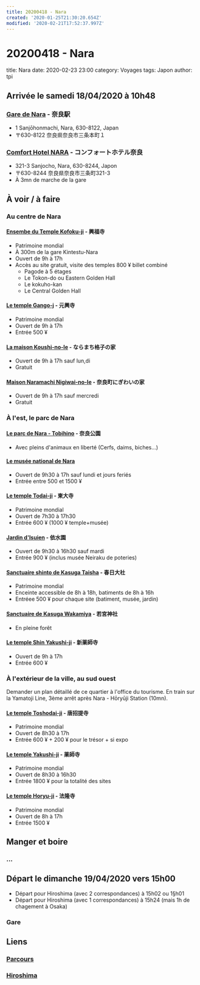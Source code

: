 ```yaml
---
title: 20200418 - Nara
created: '2020-01-25T21:30:20.654Z'
modified: '2020-02-21T17:52:37.997Z'
---
```


# 20200418 - Nara

title: Nara
date: 2020-02-23 23:00
category: Voyages
tags: Japon
author: tpi


## Arrivée le samedi 18/04/2020 à 10h48
### [Gare de Nara](https://www.google.fr/maps/place/Nara+Station/@34.6826207,135.8213405,17z/data=!4m8!1m2!2m1!1sgare+de+nara!3m4!1s0x60013a2e385f520f:0xb7582b14784ae674!8m2!3d34.6807991!4d135.8189911) -  奈良駅
* 1 Sanjōhonmachi, Nara, 630-8122, Japan
* 〒630-8122 奈良県奈良市三条本町１

### [Comfort Hotel NARA](https://www.google.fr/maps/place/Comfort+Hotel+Nara/@34.6794635,135.8181113,17z/data=!3m1!4b1!4m8!3m7!1s0x60013a2f9751060d:0xd5b188dc4008d205!5m2!4m1!1i2!8m2!3d34.6794635!4d135.8203) - コンフォートホテル奈良
* 321-3 Sanjocho, Nara, 630-8244, Japon
* 〒630-8244 奈良県奈良市三条町321-3
* À 3mn de marche de la gare

## À voir / à faire

### Au centre de Nara
#### [Ensembe du Temple Kofoku-ji](https://www.google.fr/maps/place/K%C5%8Dfuku-ji/@34.682883,135.8300384,17z/data=!3m1!4b1!4m5!3m4!1s0x60013988b23decb3:0x11830f4737834593!8m2!3d34.682883!4d135.8322271) -  興福寺
* Patrimoine mondial
* À 300m de la gare Kintestu-Nara
* Ouvert de 9h à 17h
* Accès au site gratuit, visite des temples 800 ¥ billet combiné
  * Pagode à 5 étages
  * Le Tokon-do ou Eastern Golden Hall
  * Le kokuho-kan
  * Le Central Golden Hall

#### [Le temple Gango-j](https://www.google.fr/maps/place/Gang%C5%8D-ji/@34.6778032,135.8290125,17z/data=!3m1!4b1!4m5!3m4!1s0x6001398bbe9b575f:0x28d8fbe8300829dd!8m2!3d34.6778032!4d135.8312012) - 元興寺
* Patrimoine mondial
* Ouvert de 9h à 17h
* Entrée 500 ¥

#### [La maison Koushi-no-le](https://www.google.fr/maps/place/Naramachi+Koshino+Ie/@34.675011,135.8285473,17z/data=!3m1!4b1!4m5!3m4!1s0x6001398b258c366b:0x6e8af9f71a586615!8m2!3d34.675011!4d135.830736) - ならまち格子の家
* Ouvert de 9h à 17h sauf lun,di
* Gratuit

#### [Maison Naramachi Nigiwai-no-le](https://www.google.fr/maps/place/Naramachi+Nigiwai-no-le/@34.6772379,135.8282045,17z/data=!3m1!4b1!4m5!3m4!1s0x6001398a4cd23473:0xb67828dbeed199d0!8m2!3d34.6772379!4d135.8303932) - 奈良町にぎわいの家
* Ouvert de 9h à 17h sauf mercredi
* Gratuit

### À l'est, le parc de Nara

#### [Le parc de Nara - Tobihino](https://www.google.fr/maps/place/Parc+de+Nara/@34.685047,135.8408233,17z/data=!3m1!4b1!4m5!3m4!1s0x60013996bd8c6061:0xf96cacf357447456!8m2!3d34.685047!4d135.843012) - 奈良公園
* Avec pleins d'animaux en liberté (Cerfs, daims, biches...)

#### [Le musée national de Nara](https://www.google.com/maps/place/50+Nobori%C5%8Djich%C5%8D,+Nara,+630-8213,+Japon/@34.6836091,135.8344617,17z/data=!3m1!4b1!4m5!3m4!1s0x6001398e324ca6d7:0x946636f6576f4a9!8m2!3d34.6836091!4d135.8366504)
* Ouvert de 9h30 à 17h sauf lundi et jours feriés
* Entrée entre 500 et 1500 ¥

#### [Le temple Todai-ji](https://www.google.fr/maps/place/T%C5%8Ddai-ji/@34.6889851,135.8376271,17z/data=!3m1!4b1!4m5!3m4!1s0x600139907a0876dd:0xf890ac3f9dd53c8f!8m2!3d34.6889851!4d135.8398158) - 東大寺
* Patrimoine mondial
* Ouvert de 7h30 à 17h30
* Entrée 600 ¥ (1000 ¥ temple+musée)

#### [Jardin d'Isuien](https://www.google.fr/maps/place/Isui-en/@34.6857953,135.8352104,17z/data=!3m1!4b1!4m5!3m4!1s0x600139f277ddef7d:0x97b917446147f0c2!8m2!3d34.6857953!4d135.8373991) - 依水園
* Ouvert de 9h30 à 16h30 sauf mardi
* Entrée 900 ¥ (inclus musée Neiraku de poteries)

#### [Sanctuaire shinto de Kasuga Taisha](https://www.google.fr/maps/place/Kasuga-taisha/@34.6813804,135.8461969,17z/data=!3m1!4b1!4m5!3m4!1s0x600139c06bb06ad5:0x4c97e78382e39596!8m2!3d34.6813804!4d135.8483856) - 春日大社
* Patrimoine mondial
* Enceinte accessible de 8h à 18h, batiments de 8h à 16h
* Entréee 500 ¥ pour chaque site (batiment, musée, jardin)

#### [Sanctuaire de Kasuga Wakamiya](https://www.google.fr/maps/place/Wakamiya+Shrine/@34.68016,135.847057,17z/data=!3m1!4b1!4m5!3m4!1s0x600139c1a84605c1:0x1d16adf229058b7a!8m2!3d34.68016!4d135.8492457) - 若宮神社
* En pleine forêt

#### [Le temple Shin Yakushi-ji](https://www.google.fr/maps/place/Shin-Yakushi-ji/@34.675866,135.8439883,17z/data=!3m1!4b1!4m5!3m4!1s0x600139e9c277aeff:0xf23b1ffa5db379cb!8m2!3d34.675866!4d135.846177) - 新薬師寺
* Ouvert de 9h à 17h
* Entrée 600 ¥

### À l'extérieur de la ville, au sud ouest

Demander un plan détaillé de ce quartier à l'office du tourisme. En train sur la Yamatoji Line, 3ème arrêt après Nara - Hōryūji Station (10mn).

#### [Le temple Toshodai-ji](https://www.google.fr/maps/place/T%C5%8Dsh%C5%8Ddai-ji/@34.6721038,135.7803227,16z/data=!4m8!1m2!2m1!1stemple+toshodai-ji!3m4!1s0x60013b040778f7e9:0x57c638784fa5da2e!8m2!3d34.675561!4d135.7848334) - 唐招提寺
* Patrimoine mondial
* Ouvert de 8h30 à 17h
* Entrée 600 ¥ + 200 ¥ pour le trésor + si expo

#### [Le temple Yakushi-ji](https://www.google.fr/maps/place/Yakushi-ji/@34.6686468,135.782378,17z/data=!3m1!4b1!4m5!3m4!1s0x60013afc39dd7a9f:0x870f22fa71820527!8m2!3d34.6686468!4d135.7845667) - 薬師寺
* Patrimoine mondial
* Ouvert de 8h30 à 16h30
* Entrée 1800 ¥ pour la totalité des sites

#### [Le temple Horyu-ji](https://www.google.fr/maps/place/H%C5%8Dry%C5%AB-ji/@34.6140766,135.7334939,17z/data=!3m1!4b1!4m5!3m4!1s0x60012ff561c38f4f:0xe94c9df615e2dbfc!8m2!3d34.6140766!4d135.7356826) - 法隆寺
* Patrimoine mondial
* Ouvert de 8h à 17h
* Entrée 1500 ¥

## Manger et boire

### ...

## Départ le dimanche 19/04/2020 vers 15h00
* Départ pour Hiroshima (avec 2 correspondances) à 15h02 ou 1§h01
* Départ pour Hiroshima (avec 1 correspondances) à 15h24 (mais 1h de chagement à Osaka)

### Gare

## Liens

### [Parcours](https://tse-tse.org/2020/02/japon-2020/index.html)

### [Hiroshima](https://tse-tse.org/2020/02/hiroshima/index.html)

